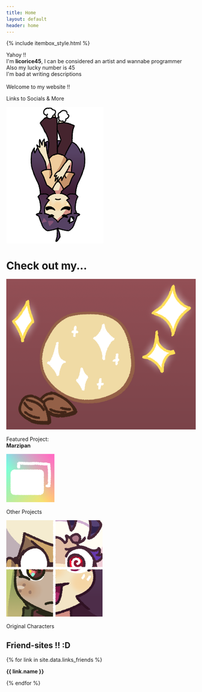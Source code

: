 ```yaml
---
title: Home
layout: default
header: home
---
```

{% include itembox_style.html %}
<div class="grid_container3">
<div class="panelbox mobile-span3">
	<p>Yahoy !!<br>
	I'm <b>licorice45</b>, I can be considered an artist and wannabe programmer<br>
	Also my lucky number is 45<br>
	I'm bad at writing descriptions<br>
	<br>
	Welcome to my website !!</p>
</div>

<div class="itembox mobile-span3" onclick="location.href='/links';" onauxclick="window.open('/links');">
	<div class="ib-item4"><p>Links to Socials & More</p></div>
</div>

<div class="mobile-hide" style="grid-column: 3; grid-row: 1 / span 2; margin: auto;">
	<img src="/assets/sprites/licorice_fall.png">
</div>
</div>

# Check out my...
<div class="grid_container3">
	<div class="itembox" onclick="location.href='/projects/marzipan';" onauxclick="window.open('/projects/marzipan');">
		<div class="ib-item4"><img class="itembox-thumb" src="/assets/sprites/projects/banner_Marzipan.png"></div>
		<div class="ib-item5"><p>Featured Project:<br><b>Marzipan</b></p></div>
	</div>
	<div class="itembox" onclick="location.href='/projects';" onauxclick="window.open('/projects');">
		<div class="ib-item4"><img class="itembox-thumb" src="/assets/sprites/banner_projects.png"></div>
		<div class="ib-item5"><p>Other Projects</p></div>
	</div>
	<div class="itembox" onclick="location.href='/ocs';" onauxclick="window.open('/ocs');">
		<div class="ib-item4"><img class="itembox-thumb" src="/assets/sprites/banner_ocs.png"></div>
		<div class="ib-item5"><p>Original Characters</p></div>
	</div>
</div>

<div class="panelbox">
	<h2>Friend-sites !! :D</h2>
	<div class="grid_container3">
		{% for link in site.data.links_friends %}
		<div class="itembox" onclick="location.href='{{ link.url }}';" onauxclick="window.open('{{ link.url }}');" style="--c: {{ link.bgcolor }}; background-image: url({{ link.image }});">
			<div class="ib-item4"><p><b>{{ link.name }}</b></p></div>
		</div>
		{% endfor %}
	</div>
</div>
